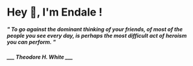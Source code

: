 <h1 title="head"> Hey 👋, I'm Endale !</h1>

**<h5><i>" To go against the dominant thinking of your friends, of most of the people you see every day, is perhaps the most difficult act of heroism you can perform. "</i></h5>**

*<b>___ Theodore H. White ___</b>*
